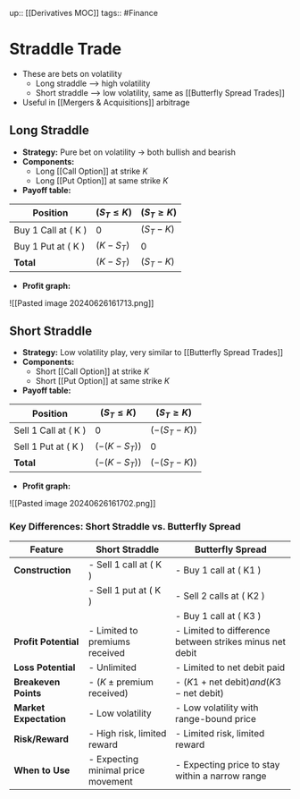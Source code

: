 up:: [[Derivatives MOC]]
tags:: #Finance 
# Straddle Trade
- These are bets on volatility
	- Long straddle --> high volatility
	- Short straddle --> low volatility, same as [[Butterfly Spread Trades]]
- Useful in [[Mergers & Acquisitions]] arbitrage
## Long Straddle
- **Strategy:** Pure bet on volatility -> both bullish and bearish
- **Components:** 
	- Long [[Call Option]] at strike $K$
	- Long [[Put Option]] at same strike $K$
- **Payoff table:**

| Position              | $( S_T \leq K )$ | $( S_T \geq K )$ |
| --------------------- | ---------------- | ---------------- |
| Buy 1 Call at \( K \) | 0                | $( S_T - K )$    |
| Buy 1 Put at \( K \)  | $( K - S_T )$    | 0                |
| **Total**             | $( K - S_T )$    | $( S_T - K )$    |

- **Profit graph:**

![[Pasted image 20240626161713.png]]



## Short Straddle
- **Strategy:** Low volatility play, very similar to [[Butterfly Spread Trades]]
- **Components:** 
	- Short [[Call Option]] at strike $K$
	- Short [[Put Option]] at same strike $K$
- **Payoff table:**

| Position               | $( S_T \leq K )$ | $( S_T \geq K )$ |
| ---------------------- | ---------------- | ---------------- |
| Sell 1 Call at \( K \) | 0                | $( -(S_T - K) )$ |
| Sell 1 Put at \( K \)  | $( -(K - S_T) )$ | 0                |
| **Total**              | $( -(K - S_T) )$ | $( -(S_T - K) )$ |

- **Profit graph:**

![[Pasted image 20240626161702.png]]

### Key Differences: Short Straddle vs. Butterfly Spread

| Feature                | Short Straddle                        | Butterfly Spread                                            |
| ---------------------- | ------------------------------------- | ----------------------------------------------------------- |
| **Construction**       | - Sell 1 call at \( K \)              | - Buy 1 call at \( K1 \)                                    |
|                        | - Sell 1 put at \( K \)               | - Sell 2 calls at \( K2 \)                                  |
|                        |                                       | - Buy 1 call at \( K3 \)                                    |
| **Profit Potential**   | - Limited to premiums received        | - Limited to difference between strikes minus net debit     |
| **Loss Potential**     | - Unlimited                           | - Limited to net debit paid                                 |
| **Breakeven Points**   | - $( K \pm \text{premium received} )$ | - $( K1 + \text{net debit} ) and ( K3 - \text{net debit} )$ |
| **Market Expectation** | - Low volatility                      | - Low volatility with range-bound price                     |
| **Risk/Reward**        | - High risk, limited reward           | - Limited risk, limited reward                              |
| **When to Use**        | - Expecting minimal price movement    | - Expecting price to stay within a narrow range             |
